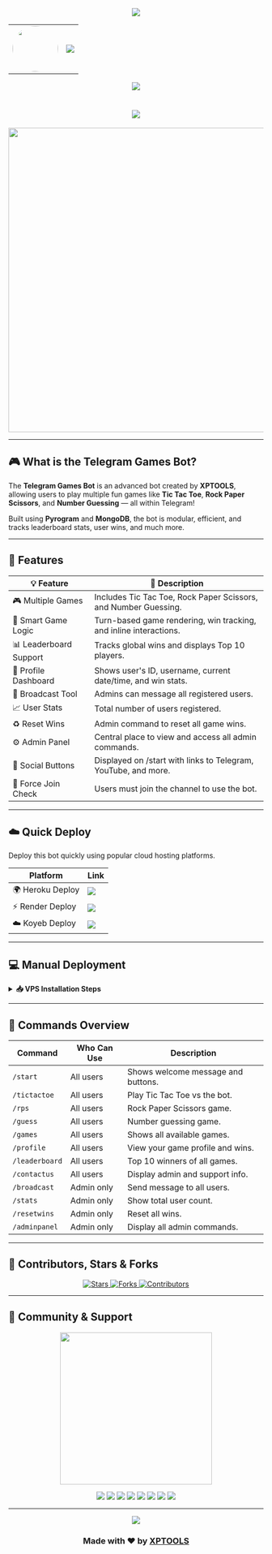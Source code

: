 <!-- ✨ Animated Header (Top) -->
<p align="center">
  <img src="https://user-images.githubusercontent.com/73097560/115834477-dbab4500-a447-11eb-908a-139a6edaec5c.gif" />
</p>

<!-- 👤 Avatar + Typing Banner -->
<div align="center">
  <table>
    <tr>
      <td align="center">
        <img src="https://envs.sh/PVm.jpg" width="90px" style="border-radius: 50%;" />
      </td>
      <td>
        <img src="https://readme-typing-svg.herokuapp.com?color=00BFFF&width=600&lines=Hey+There,+Welcome+to+XPTOOLS+Games+Bot+%F0%9F%8E%AE" />
      </td>
    </tr>
  </table>
</div>

<!-- 👁 Visitor Counter -->
<p align="center">
  <img src="https://komarev.com/ghpvc/?username=XPTOOLS&style=flat-square" />
</p>

<h1 align="center">
  <img src="https://readme-typing-svg.herokuapp.com?color=FF69B4&width=500&lines=Telegram+Games+Bot;XPTOOLS+Project+by+FreenetHubz" />
</h1>

<p align="center">
  <a href="https://t.me/Freenethubz">
    <img src="https://envs.sh/PVm.jpg" width="600">
  </a>
</p>

---

## 🎮 What is the Telegram Games Bot?

The **Telegram Games Bot** is an advanced bot created by **XPTOOLS**, allowing users to play multiple fun games like **Tic Tac Toe**, **Rock Paper Scissors**, and **Number Guessing** — all within Telegram!

Built using **Pyrogram** and **MongoDB**, the bot is modular, efficient, and tracks leaderboard stats, user wins, and much more.

---

## 🚀 Features

| 💡 Feature                | 🔎 Description |
|--------------------------|----------------|
| 🎮 Multiple Games         | Includes Tic Tac Toe, Rock Paper Scissors, and Number Guessing. |
| 🧠 Smart Game Logic       | Turn-based game rendering, win tracking, and inline interactions. |
| 📊 Leaderboard Support    | Tracks global wins and displays Top 10 players. |
| 👤 Profile Dashboard      | Shows user's ID, username, current date/time, and win stats. |
| 📢 Broadcast Tool         | Admins can message all registered users. |
| 📈 User Stats             | Total number of users registered. |
| ♻️ Reset Wins             | Admin command to reset all game wins. |
| ⚙️ Admin Panel            | Central place to view and access all admin commands. |
| 🔗 Social Buttons         | Displayed on /start with links to Telegram, YouTube, and more. |
| 🔐 Force Join Check       | Users must join the channel to use the bot. |

---

## ☁️ Quick Deploy

Deploy this bot quickly using popular cloud hosting platforms.

| Platform            | Link                                                                 |
|---------------------|----------------------------------------------------------------------|
| 🌍 Heroku Deploy     | <a href="http://dashboard.heroku.com/new?template=https://github.com/XPTOOLS/GameHub"><img src="https://img.shields.io/badge/Deploy%20to-Heroku-purple?style=for-the-badge&logo=heroku" /></a> |
| ⚡ Render Deploy     | <a href="https://render.com/deploy?repo=https://github.com/XPTOOLS/GameHub"><img src="https://img.shields.io/badge/Deploy%20to-Render-blue?style=for-the-badge&logo=render" /></a> |
| ☁️ Koyeb Deploy      | <a href="https://app.koyeb.com/deploy?type=git&repository=github.com/XPTOOLS/GameHub"><img src="https://img.shields.io/badge/Deploy%20to-Koyeb-green?style=for-the-badge&logo=koyeb" /></a> |

---

## 💻 Manual Deployment

<details>
<summary><b>📥 VPS Installation Steps</b></summary>

```bash
# Step 1 - Install dependencies
sudo apt update && sudo apt install git python3-pip -y

# Step 2 - Clone the repo
git clone https://github.com/XPTOOLS/Telegram-Games-Bot
cd Telegram-Games-Bot

# Step 3 - Install Python requirements
pip3 install -r requirements.txt

# Step 4 - Configure your info.py or .env with:
# BOT_TOKEN, DATABASE_URI, DATABASE_NAME, ADMINS, etc.

# Step 5 - Run the bot
python3 main.py
```

</details>

---

## 🔐 Commands Overview

| Command         | Who Can Use   | Description                         |
|----------------|---------------|-------------------------------------|
| `/start`        | All users     | Shows welcome message and buttons.  |
| `/tictactoe`    | All users     | Play Tic Tac Toe vs the bot.        |
| `/rps`          | All users     | Rock Paper Scissors game.           |
| `/guess`        | All users     | Number guessing game.               |
| `/games`        | All users     | Shows all available games.          |
| `/profile`      | All users     | View your game profile and wins.    |
| `/leaderboard`  | All users     | Top 10 winners of all games.        |
| `/contactus`    | All users     | Display admin and support info.     |
| `/broadcast`    | Admin only    | Send message to all users.          |
| `/stats`        | Admin only    | Show total user count.              |
| `/resetwins`    | Admin only    | Reset all wins.                     |
| `/adminpanel`   | Admin only    | Display all admin commands.         |

---

## 👥 Contributors, Stars & Forks

<p align="center">
  <a href="https://github.com/XPTOOLS/Telegram-Games-Bot/stargazers">
    <img src="https://img.shields.io/github/stars/XPTOOLS/Telegram-Games-Bot?style=social" alt="Stars" />
  </a>
  <a href="https://github.com/XPTOOLS/Telegram-Games-Bot/network/members">
    <img src="https://img.shields.io/github/forks/XPTOOLS/Telegram-Games-Bot?style=social" alt="Forks" />
  </a>
  <a href="https://github.com/XPTOOLS/Telegram-Games-Bot/graphs/contributors">
    <img src="https://img.shields.io/github/contributors/XPTOOLS/Telegram-Games-Bot?style=social" alt="Contributors" />
  </a>
</p>

---

## 💬 Community & Support

<p align="center">
  <a href="https://t.me/Freenethubz">
    <img src="https://telegra.ph/file/58afe55fee5ae99d6901b.jpg" width="300">
  </a>
</p>

<p align="center">
  <a href="https://t.me/Freenethubz"><img src="https://img.shields.io/badge/Telegram-Channel-blue?style=for-the-badge&logo=telegram" /></a>
  <a href="https://youtube.com/@Freenethubtech"><img src="https://img.shields.io/badge/YouTube-Subscribe-red?style=for-the-badge&logo=youtube" /></a>
  <a href="https://chat.whatsapp.com/Iwau9IDlCn4CR6fsmI3mc7"><img src="https://img.shields.io/badge/WhatsApp-Group-green?style=for-the-badge&logo=whatsapp" /></a>
  <a href="https://whatsapp.com/channel/0029VbB3G3BH5JM0s7gtKA2d"><img src="https://img.shields.io/badge/WhatsApp-Channel-green?style=for-the-badge&logo=whatsapp" /></a>
  <a href="https://t.me/Silando"><img src="https://img.shields.io/badge/Admin-Contact-red?style=for-the-badge&logo=telegram" /></a>
  <a href="https://github.com/XPTOOLS"><img src="https://img.shields.io/badge/GitHub-XPTOOLS-black?style=for-the-badge&logo=github" /></a>
  <a href="https://www.instagram.com/silandodev?igsh=MWtlaTB6d251bDN2eQ=="><img src="https://img.shields.io/badge/Instagram-Follow-pink?style=for-the-badge&logo=instagram" /></a>
  <a href="mailto:freenethubbusiness@gmail.com"><img src="https://img.shields.io/badge/Email-Contact-grey?style=for-the-badge&logo=gmail" /></a>
</p>

---

<p align="center">
  <img src="https://user-images.githubusercontent.com/73097560/115834477-dbab4500-a447-11eb-908a-139a6edaec5c.gif" />
</p>

<h3 align="center">Made with ❤️ by <a href="https://github.com/XPTOOLS">XPTOOLS</a></h3>
